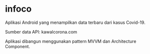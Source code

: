 # infoco
Aplikasi Android yang menampilkan data terbaru dari kasus Covid-19.

Sumber data API: kawalcorona.com

Aplikasi dibangun menggunakan pattern MVVM dan Architecture Component.
